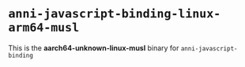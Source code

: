 # `anni-javascript-binding-linux-arm64-musl`

This is the **aarch64-unknown-linux-musl** binary for `anni-javascript-binding`
